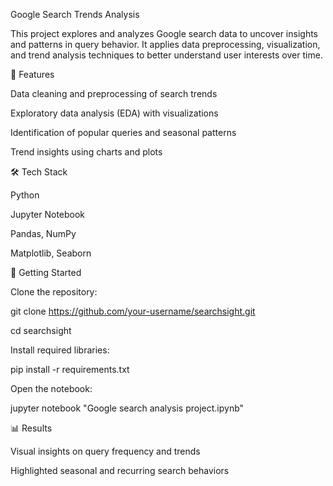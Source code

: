 Google Search Trends Analysis

This project explores and analyzes Google search data to uncover insights and patterns in query behavior. It applies data preprocessing, visualization, and trend analysis techniques to better understand user interests over time.

📌 Features

Data cleaning and preprocessing of search trends

Exploratory data analysis (EDA) with visualizations

Identification of popular queries and seasonal patterns

Trend insights using charts and plots

🛠️ Tech Stack

Python

Jupyter Notebook

Pandas, NumPy

Matplotlib, Seaborn

🚀 Getting Started

Clone the repository:
  
  git clone https://github.com/your-username/searchsight.git
 
  cd searchsight

Install required libraries:
  
  pip install -r requirements.txt

Open the notebook:
  
  jupyter notebook "Google search analysis project.ipynb"

📊 Results

Visual insights on query frequency and trends

Highlighted seasonal and recurring search behaviors
